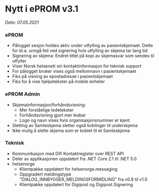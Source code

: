 # Nytt i ePROM v3.1
*Dato: 07.05.2021*

### ePROM
* Pålogget sesjon holdes aktiv under utfylling av pasientskjemaet. Dette for bl.a. unngå feil ved signering hvis utfylling av skjema tar lang tid
* Signering av skjema: Endret tittel på kopi av skjemasvar som sendes til utfyller
* Viser Norsk helsenett sin kontaktinformasjon for teknisk support
* For pålogget bruker vises også mellomnavn i pasientskjemaet
* Fiks på visning av epostadresse i pasientskjemaet
* Fiks for å vise hjelpetekster på mobile enheter

### ePROM Admin
* Skjemainformasjon/forhåndsvisning:
  * Mer forståelige ledetekster
  * Forhåndsvisning gjort mer lesbar
  * Logo og navn vises hvis organisasjonsnummer er kjent
* Sletting av Samleskjema sletter også koblinger til underskjema
* Ikke mulig å slette skjema som er koblet til et Samleskjema

### Teknisk
* Kommunikasjon med Difi Kontaktregister over REST API
* Deler av applikasjonen oppdatert fra .NET Core 2.1 til .NET 5.0
* helsenorge
  * Klientpakke oppdatert for helsenorge.messaging
  * Oppgradert meldingstype "DIALOG_INNBYGGER_MELDINGSFORMIDLING" fra v0.8 til v1.0
  * Klientpakke oppdatert for Digipost og Digipost.Signering
